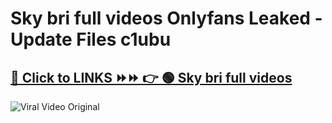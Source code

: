 
 # Sky bri full videos Onlyfans Leaked - Update Files c1ubu

## <h2><a href="https://clipsfans.com/Sky_bri_full_videos&ref=git">🔗 Click to LINKS ⏩⏩ 👉 🟢 Sky bri full videos </a></h2>

<a href="https://clipsfans.com/Sky_bri_full_videos&ref=git" rel="nofollow" data-target="animated-image.originalLink"><img src="https://i.ibb.co.com/xMMVF88/686577567.gif" alt="Viral Video Original" style="max-width: 100%; display: inline-block;" data-target="animated-image.originalImage"></a>

